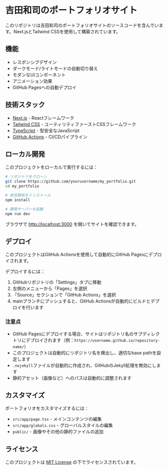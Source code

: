 # 吉田和司のポートフォリオサイト

このリポジトリは吉田和司のポートフォリオサイトのソースコードを含んでいます。Next.jsとTailwind CSSを使用して構築されています。

## 機能

- レスポンシブデザイン
- ダークモード/ライトモードの自動切り替え
- モダンなUIコンポーネント
- アニメーション効果
- GitHub Pagesへの自動デプロイ

## 技術スタック

- [Next.js](https://nextjs.org/) - Reactフレームワーク
- [Tailwind CSS](https://tailwindcss.com/) - ユーティリティファーストCSSフレームワーク
- [TypeScript](https://www.typescriptlang.org/) - 型安全なJavaScript
- [GitHub Actions](https://github.com/features/actions) - CI/CDパイプライン

## ローカル開発

このプロジェクトをローカルで実行するには：

```bash
# リポジトリをクローン
git clone https://github.com/yourusername/my_portfolio.git
cd my_portfolio

# 依存関係をインストール
npm install

# 開発サーバーを起動
npm run dev
```

ブラウザで [http://localhost:3000](http://localhost:3000) を開いてサイトを確認できます。

## デプロイ

このプロジェクトはGitHub Actionsを使用して自動的にGitHub Pagesにデプロイされます。

デプロイするには：

1. GitHubリポジトリの「Settings」タブに移動
2. 左側のメニューから「Pages」を選択
3. 「Source」セクションで「GitHub Actions」を選択
4. mainブランチにプッシュすると、GitHub Actionsが自動的にビルドとデプロイを行います

### 注意点

- GitHub Pagesにデプロイする場合、サイトはリポジトリ名のサブディレクトリにデプロイされます（例：`https://username.github.io/repository-name/`）
- このプロジェクトは自動的にリポジトリ名を検出し、適切なbase pathを設定します
- `.nojekyll`ファイルが自動的に作成され、GitHubのJekyll処理を無効にします
- 静的アセット（画像など）へのパスは自動的に調整されます

## カスタマイズ

ポートフォリオをカスタマイズするには：

- `src/app/page.tsx` - メインコンテンツの編集
- `src/app/globals.css` - グローバルスタイルの編集
- `public/` - 画像やその他の静的ファイルの追加

## ライセンス

このプロジェクトは [MIT License](LICENSE) の下でライセンスされています。
